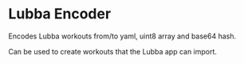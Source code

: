 # Lubba Encoder

Encodes Lubba workouts from/to yaml, uint8 array and base64 hash.

Can be used to create workouts that the Lubba app can import.
